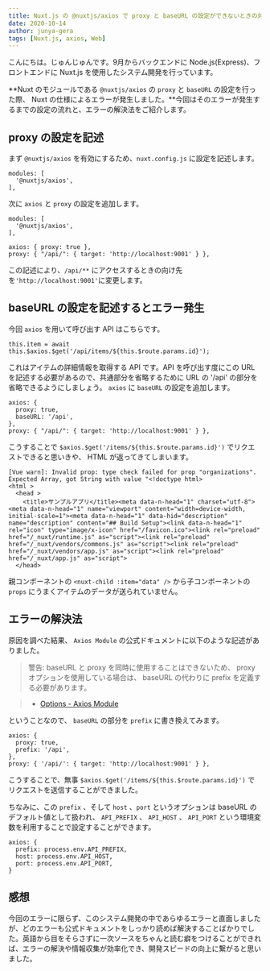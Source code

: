 ```yaml
---
title: Nuxt.js の @nuxtjs/axios で proxy と baseURL の設定ができないときの対処法
date: 2020-10-14
author: junya-gera
tags: [Nuxt.js, axios, Web]
---
```


こんにちは。じゅんじゅんです。9月からバックエンドに Node.js(Express)、フロントエンドに Nuxt.js を使用したシステム開発を行っています。

**Nuxt のモジュールである `@nuxtjs/axios` の `proxy` と `baseURL` の設定を行った際、 Nuxt の仕様によるエラーが発生しました。**今回はそのエラーが発生するまでの設定の流れと、エラーの解決法をご紹介します。

## proxy の設定を記述
まず `@nuxtjs/axios` を有効にするため、`nuxt.config.js` に設定を記述します。

```
modules: [
  '@nuxtjs/axios',
],
```

次に `axios` と `proxy` の設定を追加します。
```
modules: [
  '@nuxtjs/axios',
],

axios: { proxy: true },
proxy: { "/api/": { target: 'http://localhost:9001' } },
```
この記述により、`/api/**` にアクセスするときの向け先を`'http://localhost:9001'`に変更します。

## baseURL の設定を記述するとエラー発生

今回 `axios` を用いて呼び出す API はこちらです。

```
this.item = await this.$axios.$get('/api/items/${this.$route.params.id}');
```
これはアイテムの詳細情報を取得する API です。API を呼び出す度にこの URL を記述する必要があるので、共通部分を省略するために URL の '/api' の部分を省略できるようにしましょう。 `axios` に `baseURL` の設定を追加します。

```
axios: {
  proxy: true,
  baseURL: '/api',
},
proxy: { "/api/": { target: 'http://localhost:9001' } },
```

こうすることで `$axios.$get('/items/${this.$route.params.id}')` でリクエストできると思いきや、 HTML が返ってきてしまいます。
```
[Vue warn]: Invalid prop: type check failed for prop "organizations". Expected Array, got String with value "<!doctype html>
<html >
  <head >
    <title>サンプルアプリ</title><meta data-n-head="1" charset="utf-8"><meta data-n-head="1" name="viewport" content="width=device-width, initial-scale=1"><meta data-n-head="1" data-hid="description" name="description" content="## Build Setup"><link data-n-head="1" rel="icon" type="image/x-icon" href="/favicon.ico"><link rel="preload" href="/_nuxt/runtime.js" as="script"><link rel="preload" href="/_nuxt/vendors/commons.js" as="script"><link rel="preload" href="/_nuxt/vendors/app.js" as="script"><link rel="preload" href="/_nuxt/app.js" as="script">
  </head>
```

親コンポーネントの `<nuxt-child :item="data" />` から子コンポーネントの `props` にうまくアイテムのデータが送られていません。

## エラーの解決法
原因を調べた結果、 `Axios Module` の公式ドキュメントに以下のような記述がありました。

> 警告: baseURL と proxy を同時に使用することはできないため、 proxy オプションを使用している場合は、 baseURL の代わりに prefix を定義する必要があります。

> - [Options - Axios Module](https://axios.nuxtjs.org/options#baseurl)

ということなので、 `baseURL` の部分を `prefix` に書き換えてみます。

```
axios: {
  proxy: true,
  prefix: '/api',
},
proxy: { '/api/': { target: 'http://localhost:9001' } },
```

こうすることで、無事 `$axios.$get('/items/${this.$route.params.id}')` でリクエストを送信することができました。

ちなみに、この `prefix` 、そして `host` 、`port` というオプションは baseURL のデフォルト値として扱われ、 `API_PREFIX` 、 `API_HOST` 、 `API_PORT` という環境変数を利用することで設定することができます。

```
axios: {
  prefix: process.env.API_PREFIX,
  host: process.env.API_HOST,
  port: process.env.API_PORT,
}
```

## 感想
今回のエラーに限らず、このシステム開発の中であらゆるエラーと直面しましたが、どのエラーも公式ドキュメントをしっかり読めば解決することばかりでした。英語から目をそらさずに一次ソースをちゃんと読む癖をつけることができれば、エラーの解決や情報収集が効率化でき、開発スピードの向上に繋がると思いました。

